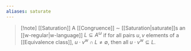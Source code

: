 ```yaml
---
aliases: saturate
---
```



> [!note] [[Saturation]]
> A [[Congruence]] $\sim$ [[Saturation|saturate]]s an [[w-regular|w-language]] $L  \subseteq A^\omega$  if for all pairs $u,v$ elements of a [[Equivalence class]], $u \cdot v^w \cap L \not = \emptyset$, then all $u \cdot v^w \subseteq L$. 

